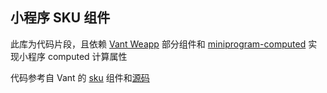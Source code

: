 ## 小程序 SKU 组件

此库为代码片段，且依赖 [Vant Weapp](https://vant-contrib.gitee.io/vant-weapp/#/intro) 部分组件和 [miniprogram-computed](https://developers.weixin.qq.com/miniprogram/dev/extended/utils/computed.html) 实现小程序 computed 计算属性

代码参考自 Vant 的 [sku](https://youzan.github.io/vant/#/zh-CN/sku) 组件和[源码](https://github.com/youzan/vant/tree/dev/src/sku)
